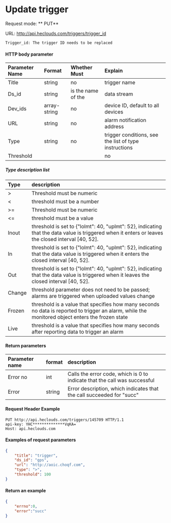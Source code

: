 # Update trigger
Request mode: ** PUT**

URL: http://api.heclouds.com/triggers/trigger_id

    Trigger_id: The trigger ID needs to be replaced


#### HTTP body parameter
Parameter Name | Format | Whether Must | Explain
:- | :- | :- | :- 
Title | string | no | trigger name
Ds_id | string | is the name of the | data stream
Dev_ids | array-string | no | device ID, default to all devices
URL | string | no | alarm notification address
Type | string | no | trigger conditions, see the list of type instructions
Threshold | | | no | trigger condition threshold value, used in conjunction with type, see the list of type instructions

##### Type description list
Type | description
:- | :- 
>| Threshold must be numeric
< | threshold must be a number
>=| Threshold must be numeric
<= | threshold must be a value
Inout | threshold is set to {"lolmt": 40, "uplmt": 52}, indicating that the data value is triggered when it enters or leaves the closed interval [40, 52].
In | threshold is set to {"lolmt": 40, "uplmt": 52}, indicating that the data value is triggered when it enters the closed interval [40, 52].
Out | threshold is set to {"lolmt": 40, "uplmt": 52}, indicating that the data value is triggered when it leaves the closed interval [40, 52].
Change | threshold parameter does not need to be passed; alarms are triggered when uploaded values change
Frozen | threshold is a value that specifies how many seconds no data is reported to trigger an alarm, while the monitored object enters the frozen state
Live | threshold is a value that specifies how many seconds after reporting data to trigger an alarm

#### Return parameters
Parameter name | format | description
:- | :- | :- 
Error no | int | Calls the error code, which is 0 to indicate that the call was successful
Error | string | Error description, which indicates that the call succeeded for "succ"


#### Request Header Example
```text
PUT http://api.heclouds.com/triggers/145709 HTTP/1.1
api-key: YHC**************VqKA=
Host: api.heclouds.com
```

#### Examples of request parameters
```json
{
    "title": "trigger",
    "ds_id": "gps",
    "url": "http://aoic.choqf.com",
    "type": ">",
    "threshold": 100
}
```

#### Return an example
```json
{
    "errno":0,
    "error":"succ"
}
```